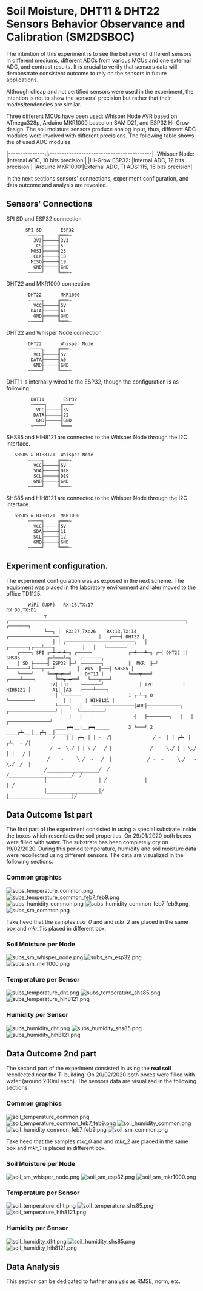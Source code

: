 # Soil Moisture, DHT11 & DHT22 Sensors Behavior Observance and Calibration (SM2DSBOC)

The intention of this experiment is to see the behavior of different sensors in different mediums, different ADCs from various MCUs and one external ADC, and contrast results. It is crucial to verify that sensors data will demonstrate consistent outcome to rely on the sensors in future applications.

Although cheap and not certified sensors were used in the experiment, the intention is not to show the sensors' precision but rather that their modes/tendencies are similar.

Three different MCUs have been used: Whisper Node AVR based on ATmega328p, Arduino MKR1000 based on SAM D21, and ESP32 Hi-Grow design. The soil moisture sensors produce analog input, thus, different ADC modules were involved with different precisions. The following table shows the of used ADC modules

|---------------:|:------------------------------------------|
|Whisper Node:   |Internal ADC, 10 bits precision            |
|Hi-Grow ESP32:  |Internal ADC, 12 bits precision            |
|Arduino MKR1000:|External ADC, TI ADS1115, 16 bits precision|

In the next sections sensors' connections, experiment configuration, and data outcome and analysis are revealed.

## Sensors' Connections  

SPI SD and ESP32 connection

```
       SPI SD       ESP32
        ~────┐     ╔═══~
          3V3├─────╢3V3
           CS├─────╢5
         MOSI├─────╢23
          CLK├─────╢18
         MISO├─────╢19
          GND├─────╢GND
        ~────┘     ╚═══~
```

DHT22 and MKR1000 connection

```
        DHT22       MKR1000
        ~────┐     ╔═══~
          VCC├─────╢5V
         DATA├─────╢A1
          GND├─────╢GND
        ~────┘     ╚═══~
```

DHT22 and Whisper Node connection
```
        DHT22       Whisper Node
        ~────┐     ╔═══~
          VCC├─────╢5V
         DATA├─────╢A0
          GND├─────╢GND
        ~────┘     ╚═══~
```

DHT11 is internally wired to the ESP32, though the configuration is as following
```
         DHT11       ESP32
         ~────┐     ╔═══~
           VCC├─────╢5V
          DATA├─────╢22
           GND├─────╢GND
         ~────┘     ╚═══
```

SHS85 and HIH8121 are connected to the Whisper Node through the I2C interface.
```
   SHS85 & HIH8121  Whisper Node
        ~────┐     ╔═══~
          VCC├─────╢5V
          SDA├─────╢D18
          SCL├─────╢D19
          GND├─────╢GND
        ~────┘     ╚═══~
```

SHS85 and HIH8121 are connected to the Whisper Node through the I2C interface.

```
   SHS85 & HIH8121  MKR1000
        ~────┐     ╔═══~
          VCC├─────╢5V
          SDA├─────╢11
          SCL├─────╢12
          GND├─────╢GND
        ~────┘     ╚═══~
```

## Experiment configuration.

The experiment configuration was as exposed in the next scheme. The equipment was placed in the laboratory environment and later moved to the office TD1125.
```
        WiFi (UDP)   RX:16,TX:17                                  RX:D0,TX:D1
              ╤    ┌─────────────────────────────────────────────────────────────────┐       ┌───────┐
              └──┐ │  RX:27,TX:26    RX:13,TX:14   ┌──────────────────┐              │   ┌───┤ DHT22 │
                 │ │ ┌─────────────────────────┐   │     ┌───────┐┌───┴───┐          │   │   └───────┘
    ┌────┐ SPI ╔═┷═┷═┷═╗ ┌─────┐             ╔═┷═══┷═╗ ┌─┤ DHT22 ││ SHS85 │        ╔═┷═══┷═╗   ┌───────┐         
    │ SD ├─────╢ ESP32 ╟─┘ ┌───┴───┐         ║  MKR  ╟─┘ └───────┘└───┬───┘        ║  WIS  ╟───┤ SHS85 │         
    └────┘     ╚══┯═┯══╝   │ DHT11 │         ╚═══┯═══╝           ┌────┴────┐       ╚══┯─┯══╝   └───┬───┘        
                32│ │33    └───────┘             │ I2C           │ HIH8121 │        A1│ │A3   ┌────┴────┐         
                  │ └──────┐                 1 ┌─┴─┐ 0           └─────────┘          │ │     │ HIH8121 │         
                  └────┐   │   ┌───────────────┤ADC├────────────┐   ┌─────────────────┘ │     └─────────┘           
                       │   │   │               ┤   ├────────┐   │   │   ┌───────────────┘              
                  ____┍┷┑__│__┍┷┑_____       3 └───┘ 2 ____┍┷┑__│__┍┷┑__│______
                 ╱    │ │ ┍┷┑ │ │ ~  ╱│               ╱ ~  │ │ ┍┷┑ │ │ ┍┷┑  ~ ╱│
                ╱  ~  ╲.╱ │ │ ╲.╱   ╱ │              ╱     ╲.╱ │ │ ╲.╱ │ │   ╱ │
               ╱    ~     ╲.╱  ~   ╱  │             ╱ ~  ~     ╲.╱   ~ ╲.╱  ╱  │
              ╱___________________╱  ╱             ╱_______________________╱  ╱
              │                   │ ╱              │                       │ ╱
              │___________________│╱               │_______________________│╱
```

## Data Outcome 1st part

The first part of the experiment consisted in using a special substrate inside the boxes which resembles the soil properties. On 29/01/2020 both boxes were filled with water. The substrate has been completely dry on 19/02/2020. During this period temperature, humidity and soil moisture data were recollected using different sensors. The data are visualized in the following sections.

### Common graphics

![subs_temperature_common.png](/graphics/subs_temperature_common.png)
![subs_temperature_common_feb7_feb9.png](/graphics/subs_temperature_common_subset.png)
![subs_humidity_common.png](/graphics/subs_humidity_common.png)
![subs_humidity_common_feb7_feb9.png](/graphics/subs_humidity_common_subset.png)
![subs_sm_common.png](/graphics/subs_sm_common.png)

Take heed that the samples _mkr_0_ and and _mkr_2_ are placed in the same box and _mkr_1_ is placed in different box.

### Soil Moisture per Node

![subs_sm_whisper_node.png](/graphics/subs_sm_whisper_node.png)
![subs_sm_esp32.png](/graphics/subs_sm_esp32.png)
![subs_sm_mkr1000.png](/graphics/subs_sm_mkr1000.png)

### Temperature per Sensor

![subs_temperature_dht.png](/graphics/subs_temperature_dht.png)
![subs_temperature_shs85.png](/graphics/subs_temperature_shs85.png)
![subs_temperature_hih8121.png](/graphics/subs_temperature_hih8121.png)

### Humidity per Sensor

![subs_humidity_dht.png](/graphics/subs_humidity_dht.png)
![subs_humidity_shs85.png](/graphics/subs_humidity_shs85.png)
![subs_humidity_hih8121.png](/graphics/subs_humidity_hih8121.png)

## Data Outcome 2nd part

The second part of the experiment consisted in using the **real soil** recollected near the TI building. On 20/02/2020 both boxes were filled with water (around 200ml each). The sensors data are visualized in the following sections.

### Common graphics

![soil_temperature_common.png](/graphics/soil_temperature_common.png)
![soil_temperature_common_feb7_feb9.png](/graphics/soil_temperature_common_subset.png)
![soil_humidity_common.png](/graphics/soil_humidity_common.png)
![soil_humidity_common_feb7_feb9.png](/graphics/soil_humidity_common_subset.png)
![soil_sm_common.png](/graphics/soil_sm_common.png)

Take heed that the samples _mkr_0_ and and _mkr_2_ are placed in the same box and _mkr_1_ is placed in different box.

### Soil Moisture per Node

![soil_sm_whisper_node.png](/graphics/soil_sm_whisper_node.png)
![soil_sm_esp32.png](/graphics/soil_sm_esp32.png)
![soil_sm_mkr1000.png](/graphics/soil_sm_mkr1000.png)

### Temperature per Sensor

![soil_temperature_dht.png](/graphics/soil_temperature_dht.png)
![soil_temperature_shs85.png](/graphics/soil_temperature_shs85.png)
![soil_temperature_hih8121.png](/graphics/soil_temperature_hih8121.png)

### Humidity per Sensor

![soil_humidity_dht.png](/graphics/soil_humidity_dht.png)
![soil_humidity_shs85.png](/graphics/soil_humidity_shs85.png)
![soil_humidity_hih8121.png](/graphics/soil_humidity_hih8121.png)

## Data Analysis

This section can be dedicated to further analysis as RMSE, norm, etc.

